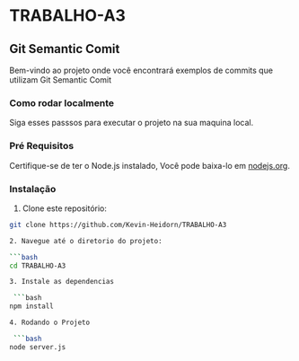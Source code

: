 # TRABALHO-A3

## Git Semantic Comit

Bem-vindo ao projeto onde você encontrará exemplos de commits que utilizam Git Semantic Comit

### Como rodar localmente

Siga esses passsos para executar o projeto na sua maquina local.

### Pré Requisitos

Certifique-se de ter o Node.js instalado, Você pode baixa-lo em [nodejs.org](https://nodejs.org/en/download).

### Instalação 

 1. Clone este repositório:

  ```bash
git clone https://github.com/Kevin-Heidorn/TRABALHO-A3

 2. Navegue até o diretorio do projeto:

  ```bash
 cd TRABALHO-A3

 3. Instale as dependencias

   ```bash
npm install

 4. Rodando o Projeto

   ```bash
node server.js
